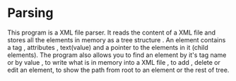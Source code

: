 # Parsing

This program is a XML file parser. It reads the content of a XML file and stores all the elements in memory as a tree structure . An element contains a tag , attributes , text(value) and a pointer to the elements in it (child elements).
The program also allows you to find an element by it's tag name or by value , to write what is in memory into a XML file , to add , delete or edit an element, to show the path from root to an element or the rest of tree.

